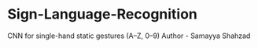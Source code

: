 # Sign-Language-Recognition
CNN  for single-hand static gestures (A–Z, 0–9)
Author - Samayya Shahzad
